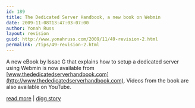 ```yaml
---
id: 189
title: The Dedicated Server Handbook, a new book on Webmin
date: 2009-11-08T13:47:03-07:00
author: Yonah Russ
layout: revision
guid: http://www.yonahruss.com/2009/11/49-revision-2.html
permalink: /tips/49-revision-2.html
---
```

A new eBook by Issac G that explains how to setup a dedicated server using Webmin is now available from [www.thededicatedserverhandbook.com](http://www.thededicatedserverhandbook.com). Videos from the book are also available on YouTube.

[read more](http://www.webmin.com) | [digg story](http://digg.com/linux_unix/The_Dedicated_Server_Handbook_a_new_book_on_Webmin)